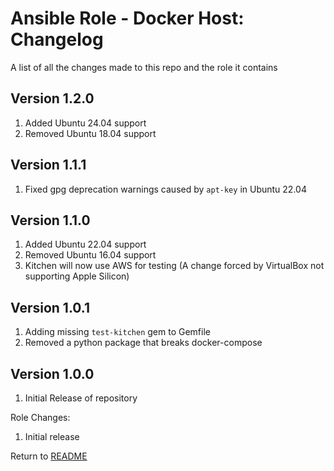 Ansible Role - Docker Host: Changelog
=====================================
A list of all the changes made to this repo and the role it contains

Version 1.2.0
-------------

1. Added Ubuntu 24.04 support
2. Removed Ubuntu 18.04 support

Version 1.1.1
-------------

1. Fixed gpg deprecation warnings caused by `apt-key` in Ubuntu 22.04

Version 1.1.0
-------------

1. Added Ubuntu 22.04 support
2. Removed Ubuntu 16.04 support
3. Kitchen will now use AWS for testing (A change forced by VirtualBox not supporting Apple Silicon)

Version 1.0.1
-------------

1. Adding missing `test-kitchen` gem to Gemfile
2. Removed a python package that breaks docker-compose

Version 1.0.0
-------------

1. Initial Release of repository

Role Changes:

1. Initial release

Return to [README](README.md)
